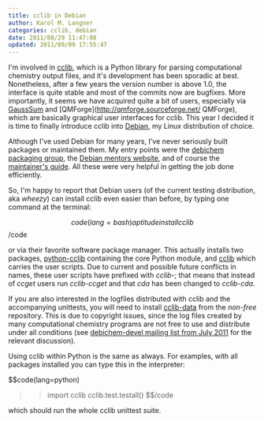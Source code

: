 ```yaml
---
title: cclib in Debian
author: Karol M. Langner
categories: cclib, debian
date: 2011/08/29 11:47:08
updated: 2011/09/09 17:55:47
---
```


I'm involved in [cclib](http://cclib.sourceforge.net "cclib website"), which is a Python library for parsing computational chemistry output files, and it's development has been sporadic at best. Nonetheless, after a few years the version number is above 1.0, the interface is quite stable and most of the commits now are bugfixes. More importantly, it seems we have acquired quite a bit of users, especially via [GaussSum](http://gausssum.sourceforge.net/ "GaussSum") and [QMForge](http://qmforge.sourceforge.net/ QMForge), which are basically graphical user interfaces for cclib. This year I decided it is time to finally introduce cclib into [Debian](http://www.debian.org "Debian"), my Linux distribution of choice.

Although I've used Debian for many years, I've never seriously built packages or maintained them. My entry points were the [debichem packaging group](http://debichem.alioth.debian.org/ "Debichem"), the [Debian mentors website](http://mentors.debian.net "mentors.debian.net"), and of course the [maintainer's guide](http:///www.debian.org/doc/manuals/maint-guide/ "Debian new maintainer's guide"). All these were very helpful in getting the job done efficiently.

So, I'm happy to report that Debian users (of the current testing distribution, aka *wheezy*) can install cclib even easier than before, by typing one command at the terminal:

$$code(lang=bash)
aptitude install cclib
$$/code

or via their favorite software package manager. This actually installs two packages, [python-cclib](http://packages.debian.org/wheezy/python-cclib "python-cclib in wheezy") containing the core Python module, and [cclib](http://packages.debian.org/wheezy/cclib "cclib in wheezy") which carries the user scripts. Due to current and possible future conflicts in names, these user scripts have prefixed with *cclib-*; that means that instead of *ccget* users run *cclib-ccget* and that *cda* has been changed to *cclib-cda*.

If you are also interested in the logfiles distributed with cclib and the accompanying unittests, you will need to install [cclib-data](http://packages.debian.org/wheezy/cclib-data "cclib-data in wheezy") from the *non-free* repository. This is due to copyright issues, since the log files created by many computational chemistry programs are not free to use and distribute under all conditions (see [debichem-devel mailing list from July 2011](http://lists.alioth.debian.org/pipermail/debichem-devel/2011-July/thread.html "debichem-devel July 2011") for the relevant discussion).

Using cclib within Python is the same as always. For examples, with all packages installed you can type this in the interpreter:

$$code(lang=python)
>> import cclib
>> cclib.test.testall()
$$/code

which should run the whole cclib unittest suite.
